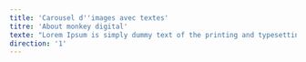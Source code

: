 ```yaml
---
title: 'Carousel d''images avec textes'
titre: 'About monkey digital'
texte: "Lorem Ipsum is simply dummy text of the printing and typesetting industry. Lorem Ipsum has been the industry's standard dummy text ever since the 1500s, when an unknown printer took a galley of type and scrambled it to make a type specimen book.\r\n<br /> Lorem Ipsum is simply dummy text of the printing and typesetting industry."
direction: '1'
---
```


